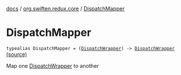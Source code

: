 [docs](../index.md) / [org.swiften.redux.core](index.md) / [DispatchMapper](./-dispatch-mapper.md)

# DispatchMapper

`typealias DispatchMapper = (`[`DispatchWrapper`](-dispatch-wrapper/index.md)`) -> `[`DispatchWrapper`](-dispatch-wrapper/index.md) [(source)](https://github.com/protoman92/KotlinRedux/tree/master/common/common-core/src/main/kotlin/org/swiften/redux/core/Middleware.kt#L10)

Map one [DispatchWrapper](-dispatch-wrapper/index.md) to another

